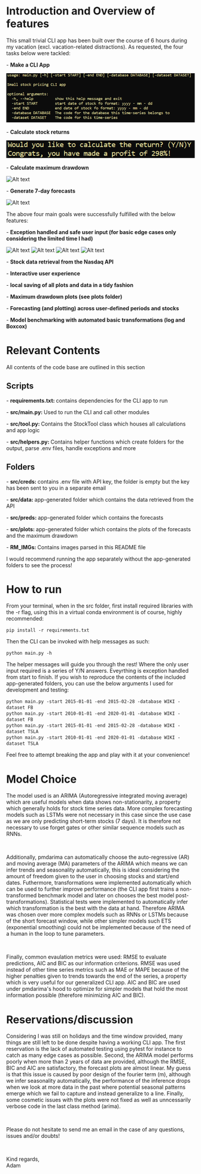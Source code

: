 # Introduction and Overview of features

This small trivial CLI app has been built over the course of 6 hours during my vacation (excl. vacation-related distractions). As requested, the four tasks below were tackled:

<p> - <b> Make a CLI App </b> 

![Alt text](RM_IMGs/CLI_pres.png)


<p> - <b> Calculate stock returns </b> 

![Alt text](RM_IMGs/return.png)

<p> - <b> Calculate maximum drawdown</b>

![Alt text](drawdown.png "RM_IMGs/drawdown.png")

<p> - <b> Generate 7-day forecasts </b>  

![Alt text](forecast.png "RM_IMGs/forecast.png")


The above four main goals were successfully fulfilled with the below features:

<p> - <b> Exception handled and safe user input (for basic edge cases only considering the limited time I had)</b> 

![Alt text](EH1.png "RM_IMGs/EH1.png")
![Alt text](EH2.png "RM_IMGs/EH2.png")
![Alt text](EH3.png "RM_IMGs/EH3.png")
![Alt text](EH4.png"RM_IMGs/EH4.png")


<p> - <b> Stock data retrieval from the Nasdaq API</b> 
<p> - <b> Interactive user experience</b> 
<p> - <b> local saving of all plots and data in a tidy fashion</b> 
<p> - <b> Maximum drawdown plots (see plots folder)</b> 
<p> - <b> Forecasting (and plotting) across user-defined periods and stocks</b> 
<p> - <b> Model benchmarking with automated basic transformations (log and Boxcox)</b> 


# Relevant Contents

All contents of the code base are outlined in this section

## Scripts

<p> - <b> requirements.txt: </b> contains dependencies for the CLI app to run
<p> - <b> src/main.py: </b> Used to run the CLI and call other modules
<p> - <b> src/tool.py: </b> Contains the StockTool class which houses all calculations and app logic 
<p> - <b> src/helpers.py: </b> Contains helper functions which create folders for the output, parse .env files, handle exceptions and more


## Folders

<p> - <b> src/creds: </b> contains .env file with API key, the folder is empty but the key has been sent to you in a separate email
<p> - <b> src/data: </b> app-generated folder which contains the data retrieved from the API
<p> - <b> src/preds: </b> app-generated folder which contains the forecasts
<p> - <b> src/plots: </b> app-generated folder which contains the plots of the forecasts and the maximum drawdown
<p> - <b> RM_IMGs: </b> Contains images parsed in this README file

I would recommend running the app separately without the app-generated folders to see the process!

# How to run

From your terminal, when in the src folder, first install required libraries with the -r flag, using this in a virtual conda environment is of course, highly recommended:

```
pip install -r requirements.txt
```

Then the CLI can be invoked with help messages as such:

```
python main.py -h
```
The helper messages will guide you through the rest! Where the only user input required is a series of Y/N answers. Eveyrthing is exception handled from start to finish. If you wish to reproduce the contents of the included app-generated folders, you can use the below arguments I used for development and testing:

```
python main.py -start 2015-01-01 -end 2015-02-28 -database WIKI -dataset FB
python main.py -start 2010-01-01 -end 2020-01-01 -database WIKI -dataset FB
python main.py -start 2015-01-01 -end 2015-02-28 -database WIKI -dataset TSLA
python main.py -start 2010-01-01 -end 2020-01-01 -database WIKI -dataset TSLA

```
Feel free to attempt breaking the app and play with it at your convenience!


# Model Choice

The model used is an ARIMA (Autoregressive integrated moving average) which are useful models when data shows non-stationarity, a property which generally holds for stock time series data. More complex forecasting models such as LSTMs were not necessary in this case since the use case as we are only predicting short-term stocks (7 days). It is therefore not necessary to use forget gates or other similar sequence models such as RNNs. 

<br>

Additionally, pmdarima can automatically choose the auto-regressive (AR) and moving average (MA) parameters of the ARIMA which means we can infer trends and seasonality automatically, this is ideal considering the amount of freedom given to the user in choosing stocks and start/end dates. Futhermore, transformations were implemented automatically which can be used to further improve performance (the CLI app first trains a non-transformed benchmark model and later on chooses the best model post-transformations). Statistical tests were implemented to automatically infer which transformation is the best with the data at hand. Therefore ARIMA was chosen over more complex models such as RNNs or LSTMs because of the short forecast window, while other simpler models such ETS (exponential smoothing) could not be implemented because of the need of a human in the loop to tune parameters.

<br>

Finally, common evaulation metrics were used: RMSE to evaluate predictions, AIC and BIC as our information criterions. RMSE was used instead of other time series metrics such as MAE or MAPE because of the higher penalties given to trends towards the end of the series, a property which is very useful for our generalized CLI app. AIC and BIC are used under pmdarima's hood to optimize for simpler models that hold the most information possible (therefore minimizing AIC and BIC).


# Reservations/discussion

Considering I was still on holidays and the time window provided, many things are still left to be done despite having a working CLI app. The first reservation is the lack of automated testing using pytest for instance to catch as many edge cases as possible. Second, the ARIMA model performs poorly when more than 2 years of data are provided, although the RMSE, BIC and AIC are satisfactory, the forecast plots are almost linear. My guess is that this issue is caused by poor design of the fourier term (m), although we infer seasonality automatically, the performance of the inference drops when we look at more data in the past where potential seasonal patterns emerge which we fail to capture and instead generalize to a line. Finally, some cosmetic issues with the plots were not fixed as well as unncessarily verbose code in the last class method (arima).

<br>

Please do not hesitate to send me an email in the case of any questions, issues and/or doubts!

<br>

Kind regards, <br>
Adam
